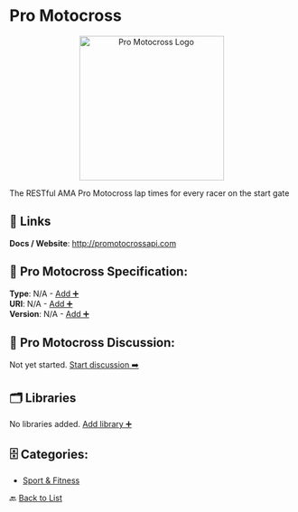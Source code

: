 # Pro Motocross
<p align="center">
    <img width="256" src="https://raw.githubusercontent.com/apis-list/apis-list/main/apis/pro-motocross/logo_256x256.png" alt="Pro Motocross Logo"/>
</p>
The RESTful AMA Pro Motocross lap times for every racer on the start gate

##  🔗 Links
**Docs / Website**: http://promotocrossapi.com

## 🧬 Pro Motocross Specification:
**Type**: N/A - [Add ➕](https://github.com/apis-list/apis-list/edit/main/apis.yaml#L15641)  
**URI**: N/A - [Add ➕](https://github.com/apis-list/apis-list/edit/main/apis.yaml#L15641)  
**Version**: N/A - [Add ➕](https://github.com/apis-list/apis-list/edit/main/apis.yaml#L15641)

## 💬 Pro Motocross Discussion:
Not yet started. [Start discussion ➡️](https://github.com/apis-list/apis-list/discussions/new)

## 🗂️ Libraries

No libraries added. [Add library ➕](https://github.com/apis-list/apis-list/edit/main/apis.yaml#L15641)    


## 🗄️ Categories:
- [Sport & Fitness](https://github.com/apis-list/apis-list#sport--fitness-)

🔙  [Back to List](https://github.com/apis-list/apis-list)
